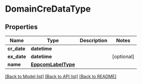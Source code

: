 # DomainCreDataType

## Properties
Name | Type | Description | Notes
------------ | ------------- | ------------- | -------------
**cr_date** | **datetime** |  | 
**ex_date** | **datetime** |  | [optional] 
**name** | [**EppcomLabelType**](EppcomLabelType.md) |  | 

[[Back to Model list]](../README.md#documentation-for-models) [[Back to API list]](../README.md#documentation-for-api-endpoints) [[Back to README]](../README.md)


